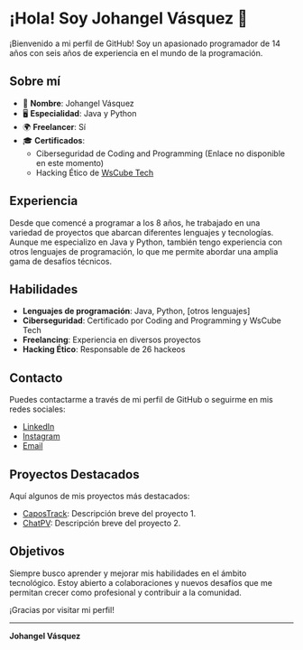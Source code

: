 # ¡Hola! Soy Johangel Vásquez 👋

¡Bienvenido a mi perfil de GitHub! Soy un apasionado programador de 14 años con seis años de experiencia en el mundo de la programación.

## Sobre mí

- 🌟 **Nombre**: Johangel Vásquez
- 🖥️ **Especialidad**: Java y Python
- 🌍 **Freelancer**: Sí
- 🎓 **Certificados**: 
  - Ciberseguridad de Coding and Programming (Enlace no disponible en este momento)
  - Hacking Ético de [WsCube Tech](https://ibb.co/m9j7NHg)

## Experiencia

Desde que comencé a programar a los 8 años, he trabajado en una variedad de proyectos que abarcan diferentes lenguajes y tecnologías. Aunque me especializo en Java y Python, también tengo experiencia con otros lenguajes de programación, lo que me permite abordar una amplia gama de desafíos técnicos.

## Habilidades

- **Lenguajes de programación**: Java, Python, [otros lenguajes]
- **Ciberseguridad**: Certificado por Coding and Programming y WsCube Tech
- **Freelancing**: Experiencia en diversos proyectos
- **Hacking Ético**: Responsable de 26 hackeos

## Contacto

Puedes contactarme a través de mi perfil de GitHub o seguirme en mis redes sociales:

- [LinkedIn](https://linkedin.com/in/johangelvasquez)
- [Instagram](https://instagram.com/johangel78_ads)
- [Email](mailto:perezusuario765@gmail.com)

## Proyectos Destacados

Aquí algunos de mis proyectos más destacados:

- [CaposTrack](https://github.com/johangelvasquez/proyecto1): Descripción breve del proyecto 1.
- [ChatPV](https://github.com/johangelvasquez/proyecto2): Descripción breve del proyecto 2.

## Objetivos

Siempre busco aprender y mejorar mis habilidades en el ámbito tecnológico. Estoy abierto a colaboraciones y nuevos desafíos que me permitan crecer como profesional y contribuir a la comunidad.

¡Gracias por visitar mi perfil!

---

**Johangel Vásquez**
